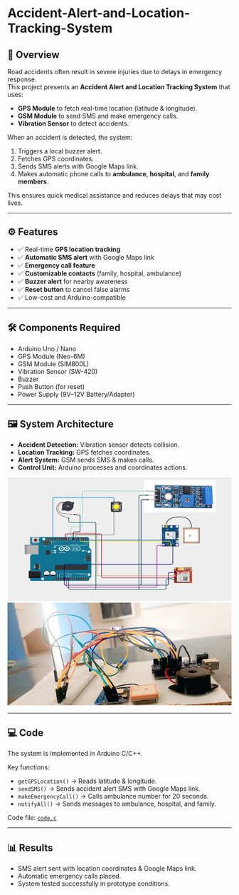 # Accident-Alert-and-Location-Tracking-System

## 📌 Overview
Road accidents often result in severe injuries due to delays in emergency response.  
This project presents an **Accident Alert and Location Tracking System** that uses:
- **GPS Module** to fetch real-time location (latitude & longitude).
- **GSM Module** to send SMS and make emergency calls.
- **Vibration Sensor** to detect accidents.

When an accident is detected, the system:
1. Triggers a local buzzer alert.
2. Fetches GPS coordinates.
3. Sends SMS alerts with Google Maps link.
4. Makes automatic phone calls to **ambulance**, **hospital**, and **family members**.

This ensures quick medical assistance and reduces delays that may cost lives.

---

## ⚙️ Features
- ✅ Real-time **GPS location tracking**
- ✅ **Automatic SMS alert** with Google Maps link
- ✅ **Emergency call feature**
- ✅ **Customizable contacts** (family, hospital, ambulance)
- ✅ **Buzzer alert** for nearby awareness
- ✅ **Reset button** to cancel false alarms
- ✅ Low-cost and Arduino-compatible

---

## 🛠️ Components Required
- Arduino Uno / Nano  
- GPS Module (Neo-6M)  
- GSM Module (SIM800L)  
- Vibration Sensor (SW-420)  
- Buzzer  
- Push Button (for reset)  
- Power Supply (9V–12V Battery/Adapter)  

---

## 🖼️ System Architecture
- **Accident Detection:** Vibration sensor detects collision.  
- **Location Tracking:** GPS fetches coordinates.  
- **Alert System:** GSM sends SMS & makes calls.  
- **Control Unit:** Arduino processes and coordinates actions.  

![Circuit Diagram](circuit.png.png)  
![Prototype](realtime.png.png)  

---

## 💻 Code
The system is implemented in Arduino C/C++.

Key functions:
- `getGPSLocation()` → Reads latitude & longitude.  
- `sendSMS()` → Sends accident alert SMS with Google Maps link.  
- `makeEmergencyCall()` → Calls ambulance number for 20 seconds.  
- `notifyAll()` → Sends messages to ambulance, hospital, and family.  

Code file: [`code.c`](code.c.txt)

---

## 📊 Results
- SMS alert sent with location coordinates & Google Maps link.  
- Automatic emergency calls placed.  
- System tested successfully in prototype conditions.  
